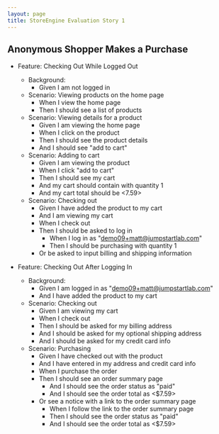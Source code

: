 ```yaml
---
layout: page
title: StoreEngine Evaluation Story 1
---
```


## Anonymous Shopper Makes a Purchase

* Feature: Checking Out While Logged Out
    * Background:
        * Given I am not logged in
    * Scenario: Viewing products on the home page
        * When I view the home page
        * Then I should see a list of products
    * Scenario: Viewing details for a product
        * Given I am viewing the home page
        * When I click on the product <Aquaphor Baby Gentle Wash>
        * Then I should see the product details
        * And I should see "add to cart"
    * Scenario: Adding to cart
        * Given I am viewing the product <Aquaphor Baby Gentle Wash>
        * When I click "add to cart"
        * Then I should see my cart
        * And my cart should contain <Aquaphor Baby Gentle Wash> with quantity 1
        * And my cart total should be <7.59>
    * Scenario: Checking out
        * Given I have added the product <Aquaphor Baby Gentle Wash> to my cart
        * And I am viewing my cart
        * When I check out
        * Then I should be asked to log in
            * When I log in as "demo09+matt@jumpstartlab.com"
            * Then I should be purchasing <Aquaphor Baby Gentle Wash> with quantity 1
        * Or be asked to input billing and shipping information

* Feature: Checking Out After Logging In
    * Background:
        * Given I am logged in as "demo09+matt@jumpstartlab.com"
        * And I have added the product <Aquaphor Baby Gentle Wash> to my cart
    * Scenario: Checking out
        * Given I am viewing my cart
        * When I check out
        * Then I should be asked for my billing address
        * And I should be asked for my optional shipping address
        * And I should be asked for my credit card info
    * Scenario: Purchasing
        * Given I have checked out with the product <Aquaphor Baby Gentle Wash>
        * And I have entered in my address and credit card info
        * When I purchase the order
        * Then I should see an order summary page
            * And I should see the order status as "paid"
            * And I should see the order total as <$7.59>
        * Or see a notice with a link to the order summary page
            * When I follow the link to the order summary page
            * Then I should see the order status as "paid"
            * And I should see the order total as <$7.59>
